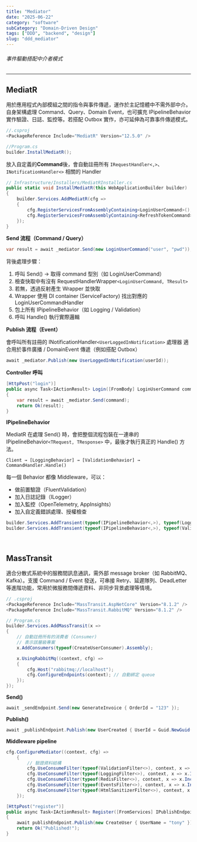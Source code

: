 ```yaml
---
title: "Mediator"
date: "2025-06-22"
category: "software"
subCategory: "Domain-Driven Design"
tags: ["DDD", "backend", "design"]
slug: "ddd_mediator"
---
```

###### 事件驅動搭配中介者模式

---

## MediatR

用於應用程式內部模組之間的指令與事件傳遞，運作於主記憶體中不需外部中介。自身架構處理 Command、Query、Domain Event，也可擴充 IPipelineBehavior 實作驗證、日誌、監控等。若搭配 Outbox 實作，亦可延伸為可靠事件傳遞模式。

```csharp
//.csproj
<PackageReference Include="MediatR" Version="12.5.0" />

//Program.cs
builder.InstallMediatR();
```

放入自定義的**Command**後，會自動註冊所有 `IRequestHandler<,>`、`INotificationHandler<>` 相關的 Handler

```csharp
// Infrastructure/Installers/MediatRInstaller.cs
public static void InstallMediatR(this WebApplicationBuilder builder)
{
    builder.Services.AddMediatR(cfg =>
    {
        cfg.RegisterServicesFromAssemblyContaining<LoginUserCommand>();
        cfg.RegisterServicesFromAssemblyContaining<RefreshTokenCommand>();
    });
}
```

**Send 流程（Command / Query）**

```csharp
var result = await _mediator.Send(new LoginUserCommand("user", "pwd"));
```

背後處理步驟：

  1. 呼叫 Send() → 取得 command 型別（如 LoginUserCommand）
  2. 檢查快取中有沒有 RequestHandlerWrapper`<LoginUserCommand, TResult>`
  3. 若無，透過反射產生 Wrapper 並快取
  4. Wrapper 使用 DI container (ServiceFactory) 找出對應的 LoginUserCommandHandler
  5. 包上所有 IPipelineBehavior（如 Logging / Validation）
  6. 呼叫 Handle() 執行實際邏輯

**Publish 流程（Event）**

會呼叫所有註冊的 INotificationHandler`<UserLoggedInNotification>` 處理器
適合用於事件廣播 / DomainEvent 傳遞（例如搭配 Outbox）

```csharp
await _mediator.Publish(new UserLoggedInNotification(userId));
```

**Controller 呼叫**

```csharp
[HttpPost("login")]
public async Task<IActionResult> Login([FromBody] LoginUserCommand command)
{
    var result = await _mediator.Send(command);
    return Ok(result);
}
```

**IPipelineBehavior**

MediatR 在處理 Send() 時，會把整個流程包裝在一連串的 IPipelineBehavior`<TRequest, TResponse>` 中，最後才執行真正的 Handle() 方法。

`Client → [LoggingBehavior] → [ValidationBehavior] → CommandHandler.Handle()`

每一個 Behavior 都像 Middleware，可以：

- 做前置驗證（FluentValidation）
- 加入日誌記錄（ILogger）
- 加入監控（OpenTelemetry, AppInsights）
- 加入自定義錯誤處理、授權檢查

```csharp
builder.Services.AddTransient(typeof(IPipelineBehavior<,>), typeof(LoggingBehavior<,>));
builder.Services.AddTransient(typeof(IPipelineBehavior<,>), typeof(ValidationBehavior<,>));
```

<br>

## MassTransit

適合分散式系統中的服務間訊息通訊，需外部 message broker（如 RabbitMQ、Kafka）。支援 Command / Event 發送，可串接 Retry、延遲隊列、DeadLetter 等進階功能，常用於微服務間傳遞資料、非同步背景處理等情境。

```csharp
// .csproj
<PackageReference Include="MassTransit.AspNetCore" Version="8.1.2" />
<PackageReference Include="MassTransit.RabbitMQ" Version="8.1.2" />
```

```csharp
// Program.cs
builder.Services.AddMassTransit(x =>
{
    // 自動註冊所有的消費者 (Consumer)
    // 表示該層級專案
    x.AddConsumers(typeof(CreateUserConsumer).Assembly);

    x.UsingRabbitMq((context, cfg) =>
    {
        cfg.Host("rabbitmq://localhost");
        cfg.ConfigureEndpoints(context); // 自動綁定 queue
    });
});
```

**Send()**

```csharp
await _sendEndpoint.Send(new GenerateInvoice { OrderId = "123" });
```

**Publish()**

```csharp
await _publishEndpoint.Publish(new UserCreated { UserId = Guid.NewGuid() });
```

**Middleware pipeline**

``` csharp
cfg.ConfigureMediator((context, cfg) =>
    {
        // 驗證資料結構
        cfg.UseConsumeFilter(typeof(ValidationFilter<>), context, x => x.Include(type => !type.HasInterface<IDomainEvent>()));
        cfg.UseConsumeFilter(typeof(LoggingFilter<>), context, x => x.Include(type => !type.HasInterface<IDomainEvent>()));
        cfg.UseConsumeFilter(typeof(RedisFilter<>), context, x => x.Include(type => !type.HasInterface<IDomainEvent>()));
        cfg.UseConsumeFilter(typeof(EventsFilter<>), context, x => x.Include(type => !type.HasInterface<IDomainEvent>()));
        cfg.UseConsumeFilter(typeof(HtmlSanitizerFilter<>), context, x => x.Include(type => !type.HasInterface<IDomainEvent>()));
    });
```

```csharp
[HttpPost("register")]
public async Task<IActionResult> Register([FromServices] IPublishEndpoint publishEndpoint)
{
    await publishEndpoint.Publish(new CreateUser { UserName = "tony" });
    return Ok("Published!");
}
```
